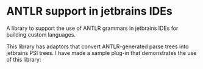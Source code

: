 # ANTLR support in jetbrains IDEs

A library to support the use of ANTLR grammars in jetbrains IDEs for building custom languages.

This library has adaptors that convert ANTLR-generated parse trees into jetbrains PSI trees. I have made a sample plug-in that demonstrates the use of this library:

